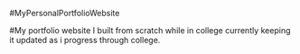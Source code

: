 #MyPersonalPortfolioWebsite

#My portfolio website I built from scratch while in college currently keeping it updated as i progress through college.
